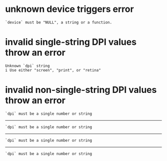 # unknown device triggers error

    `device` must be "NULL", a string or a function.

# invalid single-string DPI values throw an error

    Unknown `dpi` string
    i Use either "screen", "print", or "retina"

# invalid non-single-string DPI values throw an error

    `dpi` must be a single number or string

---

    `dpi` must be a single number or string

---

    `dpi` must be a single number or string

---

    `dpi` must be a single number or string


